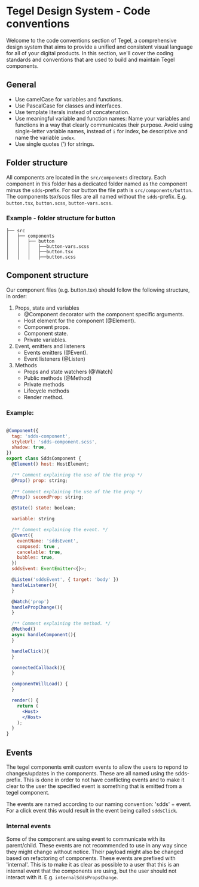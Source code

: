 # Tegel Design System - Code conventions

Welcome to the code conventions section of Tegel, a comprehensive design system that aims to provide a unified and consistent visual language for all of your digital products. In this section, we'll cover the coding standards and conventions that are used to build and maintain Tegel components.

## General
 - Use camelCase for variables and functions.
 - Use PascalCase for classes and interfaces.
 - Use template literals instead of concatenation.
 - Use meaningful variable and function names: Name your variables and functions in a way that clearly communicates their purpose.
Avoid using single-letter variable names, instead of `i` for index, be descriptive and name the variable `index`.
 - Use single quotes (') for strings.


## Folder structure

All components are located in the `src/components` directory. Each component in this folder has a dedicated folder named as the
component minus the `sdds`-prefix. For our button the file path is `src/components/button`. The components tsx/sccs files are 
all named without the `sdds`-prefix. E.g. `button.tsx`, `button.scss`, `button-vars.scss`.

### Example - folder structure for button

```
├── src
│   ├── components
│   │   ├── button
│   │   │   ├──button-vars.scss
│   │   │   ├──button.tsx
│   │   │   ├──button.scss
```


## Component structure

Our component files (e.g. button.tsx) should follow the following structure, in order:

1. Props, state and variables
   - @Component decorator with the component specific arguments.
   - Host element for the component (@Element). 
   - Component props.
   - Component state.
   - Private variables.
2. Event, emitters and listeners
   - Events emitters (@Event).
   - Event listeners (@Listen)
3. Methods
   - Props and state watchers (@Watch)
   - Public methods (@Method)
   - Private methods
   - Lifecycle methods
   - Render method. 



### Example: 
```jsx
 
@Component({
  tag: 'sdds-component',
  styleUrl: 'sdds-component.scss',
  shadow: true,
})
export class SddsComponent {
  @Element() host: HostElement;

  /** Comment explaining the use of the the prop */
  @Prop() prop: string;
 
  /** Comment explaining the use of the the prop */
  @Prop() secondProp: string;

  @State() state: boolean;

  variable: string

  /** Comment explaining the event. */
  @Event({
    eventName: 'sddsEvent',
    composed: true ,
    cancelable: true,
    bubbles: true,
  })
  sddsEvent: EventEmitter<{}>;

  @Listen('sddsEvent', { target: 'body' })
  handleListener(){
  }

  @Watch('prop')
  handlePropChange(){
  }

  /** Comment explaining the method. */
  @Method()
  async handleComponent(){
  }

  handleClick(){
  }

  connectedCallback(){
  }

  componentWillLoad() {
  }

  render() {
    return (
      <Host>
      </Host>
    );
  }
}

```

## Events
The tegel components emit custom events to allow the users to repond to changes/updates in the components. These are all named using the 
sdds-prefix. This is done in order to not have conflicting events and to make it clear to the user the specified event is something that is emitted
from a tegel component.

The events are named according to our naming convention: 'sdds' + event. For a click event this would result in the event being called `sddsClick`. 

### Internal events
Some of the component are using event to communicate with its parent/child. These events are not recommended to use in any way since
they might change without notice. Their payload might also be changed based on refactoring of components. These events are prefixed
with 'internal'. This is to make it as clear as possible to a user that this is an internal event that the components are using,
but the user should not interact with it. E.g. `internalSddsPropsChange`.

